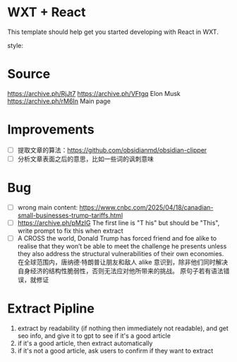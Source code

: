 # WXT + React

This template should help get you started developing with React in WXT.

style:

# Source

https://archive.ph/RjJt7
https://archive.ph/VFtgq Elon Musk
https://archive.ph/rM6In Main page

# Improvements

- [ ] 提取文章的算法：https://github.com/obsidianmd/obsidian-clipper
- [ ] 分析文章表面之后的意思，比如一些词的讽刺意味

# Bug

- [ ] wrong main content: https://www.cnbc.com/2025/04/18/canadian-small-businesses-trump-tariffs.html
- [ ] https://archive.ph/pMzIG The first line is "T his" but should be "This", write prompt to fix this when extract
- [ ] A CROSS the world, Donald Trump has forced friend and foe alike to realise that they won’t be able to meet the challenge he presents unless they also address the structural vulnerabilities of their own economies.
      在全球范围内，唐纳德·特朗普让朋友和敌人 alike 意识到，除非他们同时解决自身经济的结构性脆弱性，否则无法应对他所带来的挑战。 原句子若有语法错误，就修证

# Extract Pipline

1. extract by readability (if nothing then immediately not readable), and get seo info, and give it to gpt to see if it's a good article
2. if it's a good article, then extract automatically
3. if it's not a good article, ask users to confirm if they want to extract
